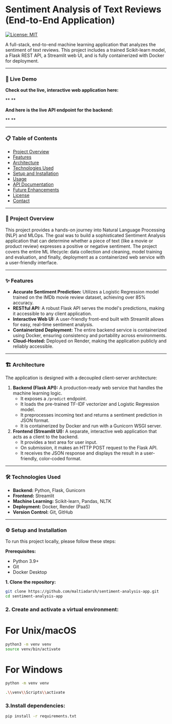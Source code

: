 # Sentiment Analysis of Text Reviews (End-to-End Application)

[![License: MIT](https://img.shields.io/badge/License-MIT-yellow.svg)](https://opensource.org/licenses/MIT)

A full-stack, end-to-end machine learning application that analyzes the sentiment of text reviews. This project includes a trained Scikit-learn model, a Flask REST API, a Streamlit web UI, and is fully containerized with Docker for deployment.

---

### 🚀 Live Demo

**Check out the live, interactive web application here:**

**   **  <!--  This is crucial! You will build and deploy the UI later, but you can put a placeholder here for now. -->

**And here is the live API endpoint for the backend:**

**  ** <!-- e.g., https://sentiment-api-yourname.onrender.com -->

---

### 📋 Table of Contents

- [Project Overview](#project-overview)
- [Features](#features)
- [Architecture](#architecture)
- [Technologies Used](#technologies-used)
- [Setup and Installation](#setup-and-installation)
- [Usage](#usage)
- [API Documentation](#api-documentation)
- [Future Enhancements](#future-enhancements)
- [License](#license)
- [Contact](#contact)

---

### 📖 Project Overview

This project provides a hands-on journey into Natural Language Processing (NLP) and MLOps. The goal was to build a sophisticated Sentiment Analysis application that can determine whether a piece of text (like a movie or product review) expresses a positive or negative sentiment. The project covers the entire ML lifecycle: data collection and cleaning, model training and evaluation, and finally, deployment as a containerized web service with a user-friendly interface.

---

### ✨ Features

- **Accurate Sentiment Prediction:** Utilizes a Logistic Regression model trained on the IMDb movie review dataset, achieving over 85% accuracy.
- **RESTful API:** A robust Flask API serves the model's predictions, making it accessible to any client application.
- **Interactive Web UI:** A user-friendly front-end built with Streamlit allows for easy, real-time sentiment analysis.
- **Containerized Deployment:** The entire backend service is containerized using Docker, ensuring consistency and portability across environments.
- **Cloud-Hosted:** Deployed on Render, making the application publicly and reliably accessible.

---

### 🏗️ Architecture

The application is designed with a decoupled client-server architecture:

1.  **Backend (Flask API):** A production-ready web service that handles the machine learning logic.
    - It exposes a `/predict` endpoint.
    - It loads the pre-trained TF-IDF vectorizer and Logistic Regression model.
    - It preprocesses incoming text and returns a sentiment prediction in JSON format.
    - It is containerized by Docker and run with a Gunicorn WSGI server.
2.  **Frontend (Streamlit UI):** A separate, interactive web application that acts as a client to the backend.
    - It provides a text area for user input.
    - On submission, it makes an HTTP POST request to the Flask API.
    - It receives the JSON response and displays the result in a user-friendly, color-coded format.


---

### 🛠️ Technologies Used

- **Backend:** Python, Flask, Gunicorn
- **Frontend:** Streamlit
- **Machine Learning:** Scikit-learn, Pandas, NLTK
- **Deployment:** Docker, Render (PaaS)
- **Version Control:** Git, GitHub

---

### ⚙️ Setup and Installation

To run this project locally, please follow these steps:

**Prerequisites:**
- Python 3.9+
- Git
- Docker Desktop

**1. Clone the repository:**
```bash
git clone https://github.com/maltiadarsh/sentiment-analysis-app.git
cd sentiment-analysis-app
```
### **2. Create and activate a virtual environment:**
# For Unix/macOS
```bash
python3 -m venv venv
source venv/bin/activate
```

# For Windows
```bash
python -m venv venv
```
```bash
.\\venv\\Scripts\\activate
```
### 3.Install dependencies:
```bash
pip install -r requirements.txt
```

